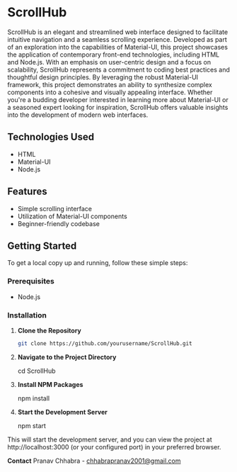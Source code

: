 # ScrollHub

ScrollHub is an elegant and streamlined web interface designed to facilitate intuitive navigation and a seamless scrolling experience. Developed as part of an exploration into the capabilities of Material-UI, this project showcases the application of contemporary front-end technologies, including HTML and Node.js.
With an emphasis on user-centric design and a focus on scalability, ScrollHub represents a commitment to coding best practices and thoughtful design principles. By leveraging the robust Material-UI framework, this project demonstrates an ability to synthesize complex components into a cohesive and visually appealing interface. Whether you're a budding developer interested in learning more about Material-UI or a seasoned expert looking for inspiration, ScrollHub offers valuable insights into the development of modern web interfaces.

## Technologies Used

- HTML
- Material-UI
- Node.js

## Features

- Simple scrolling interface
- Utilization of Material-UI components
- Beginner-friendly codebase

## Getting Started

To get a local copy up and running, follow these simple steps:

### Prerequisites

- Node.js

### Installation

1. **Clone the Repository**
   
   ```bash
   git clone https://github.com/yourusername/ScrollHub.git

2. **Navigate to the Project Directory**

    cd ScrollHub

3. **Install NPM Packages**

    npm install

4. **Start the Development Server**

    npm start

This will start the development server, and you can view the project at http://localhost:3000 (or your configured port) in your preferred browser.

**Contact**
Pranav Chhabra - chhabrapranav2001@gmail.com
